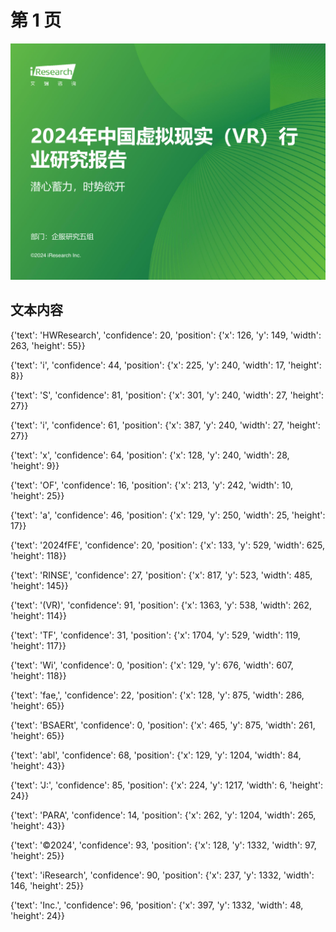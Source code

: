 # 第 1 页

![页面图片](test_output/pdf2image/images/page_1.png)

## 文本内容

{'text': 'HWResearch', 'confidence': 20, 'position': {'x': 126, 'y': 149, 'width': 263, 'height': 55}}

{'text': 'i', 'confidence': 44, 'position': {'x': 225, 'y': 240, 'width': 17, 'height': 8}}

{'text': 'S', 'confidence': 81, 'position': {'x': 301, 'y': 240, 'width': 27, 'height': 27}}

{'text': 'i', 'confidence': 61, 'position': {'x': 387, 'y': 240, 'width': 27, 'height': 27}}

{'text': 'x', 'confidence': 64, 'position': {'x': 128, 'y': 240, 'width': 28, 'height': 9}}

{'text': 'OF', 'confidence': 16, 'position': {'x': 213, 'y': 242, 'width': 10, 'height': 25}}

{'text': 'a', 'confidence': 46, 'position': {'x': 129, 'y': 250, 'width': 25, 'height': 17}}

{'text': '2024fFE', 'confidence': 20, 'position': {'x': 133, 'y': 529, 'width': 625, 'height': 118}}

{'text': 'RINSE', 'confidence': 27, 'position': {'x': 817, 'y': 523, 'width': 485, 'height': 145}}

{'text': '(VR)', 'confidence': 91, 'position': {'x': 1363, 'y': 538, 'width': 262, 'height': 114}}

{'text': 'TF', 'confidence': 31, 'position': {'x': 1704, 'y': 529, 'width': 119, 'height': 117}}

{'text': 'Wi', 'confidence': 0, 'position': {'x': 129, 'y': 676, 'width': 607, 'height': 118}}

{'text': 'fae,', 'confidence': 22, 'position': {'x': 128, 'y': 875, 'width': 286, 'height': 65}}

{'text': 'BSAERt', 'confidence': 0, 'position': {'x': 465, 'y': 875, 'width': 261, 'height': 65}}

{'text': 'abl', 'confidence': 68, 'position': {'x': 129, 'y': 1204, 'width': 84, 'height': 43}}

{'text': 'J:', 'confidence': 85, 'position': {'x': 224, 'y': 1217, 'width': 6, 'height': 24}}

{'text': 'PARA', 'confidence': 14, 'position': {'x': 262, 'y': 1204, 'width': 265, 'height': 43}}

{'text': '©2024', 'confidence': 93, 'position': {'x': 128, 'y': 1332, 'width': 97, 'height': 25}}

{'text': 'iResearch', 'confidence': 90, 'position': {'x': 237, 'y': 1332, 'width': 146, 'height': 25}}

{'text': 'Inc.', 'confidence': 96, 'position': {'x': 397, 'y': 1332, 'width': 48, 'height': 24}}

